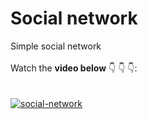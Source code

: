 # Social network
Simple social network\
\
Watch the **video below** 👇 👇 👇:\
\
\
[![social-network](https://img.youtube.com/vi/YIi5SKAth-Q/0.jpg)](https://youtu.be/YIi5SKAth-Q "Social Network")
